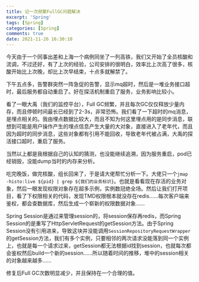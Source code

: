 ```yaml
---
title: 记一次频繁FullGC问题解决
excerpt: 'Spring'
tags: [Spring]
categories: [Spring]
comments: true
date: 2021-11-26 16:30:10
---
```



今天由于一个同事出差和上海一个病例同坐了一列高铁，我们又开始了全员核酸和流调，不过还好，有了上次的经验，公司安排的很明白，效率比上次高了很多，核酸开始比上次晚，却比上次早结束，十点多就解禁了。

下午五点多，告警群突然一阵急促的告警，显示mq超时，然后是一堆业务接口超时，最后服务都自动重启了。好在探活机制重启了服务，业务影响比较小。

看了一眼大禹（我们的监控平台），Full GC频繁，并且每次GC仅仅释放少量内存，而且停顿时间最长已经到了2-3s，非常恐怖。我们看了一下超时的mq消息，是埋点相关的。我由埋点数据比较大，而且不知为何这里埋点用的是同步消息，联想到可能是用户操作产生的埋点信息产生大量的大对象，直接进入了老年代，而且因为超时的同步消息，这些对象都有引用不能回收，导致老年代被占满，大禹的探活接口超时，重启了服务。

当然以上都是我根据自己的认知的猜测，也没能继续追溯，因为服务重启，pod已经销毁，没能dump当时的内存来分析。

吃完晚饭，做完核酸，组长回来了，于是请大佬帮忙分析一下。大佬只一个`jmap -histo:live ${pid} | grep ${我们的业务标识}`。也就是看看现在存活的业务对象，然后一眼发现权限对象存在超多示例，实例数冠绝全场。然后让我们打开项目，看了下权限相关的代码，发现TMD权限根本就没存在redis……每次客户端来鉴权，都会查数据库，然后生成一个崭新的权限数据对象……

Spring Session是通过来管理session的，将session保存再redis，而Spring Session的是重写了HttpServletRequest的getSession方法。由于Spring Session没有引用进来，导致这块并没能调用`SessionRepositoryRequestWrapper`的getSession方法，我们有多个实例，只要相邻的两次请求没能落到同一个实例上，也就是每一个请求过来，getSession都无法根据id找到session，也就每次都会鉴权然后build一个新的session……所以随着时间的推移，堆中的session相关的对象越来越多……

修复后Full GC次数明显减少，并且保持在一个合理的值。